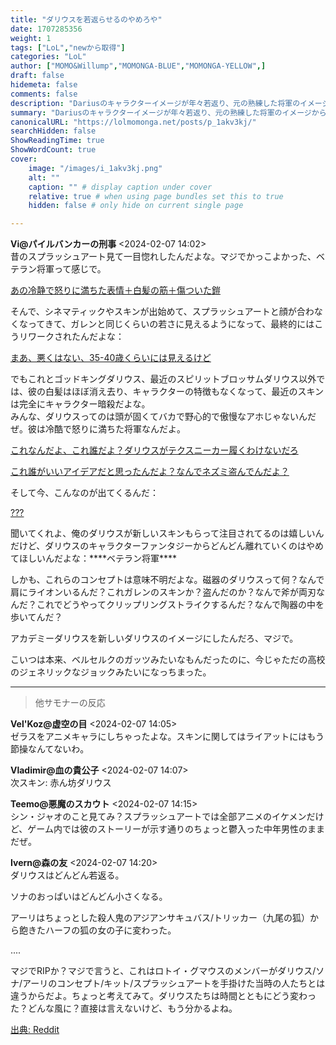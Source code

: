 ```yaml
---
title: "ダリウスを若返らせるのやめろや"
date: 1707285356
weight: 1
tags: ["LoL","newから取得"]
categories: "LoL"
author: ["MOMO&Willump","MOMONGA-BLUE","MOMONGA-YELLOW",]
draft: false
hidemeta: false 
comments: false
description: "Dariusのキャラクターイメージが年々若返り、元の熟練した将軍のイメージから離れていることに対するファンの不満。"
summary: "Dariusのキャラクターイメージが年々若返り、元の熟練した将軍のイメージから離れていることに対するファンの不満。"
canonicalURL: "https://lolmomonga.net/posts/p_1akv3kj/"
searchHidden: false
ShowReadingTime: true
ShowWordCount: true
cover:
    image: "/images/i_1akv3kj.png"
    alt: ""
    caption: "" # display caption under cover
    relative: true # when using page bundles set this to true
    hidden: false # only hide on current single page

---
```

**Vi@パイルバンカーの刑事** <2024-02-07 14:02>  
昔のスプラッシュアート見て一目惚れしたんだよな。マジでかっこよかった、ベテラン将軍って感じで。

[あの冷静で怒りに満ちた表情＋白髪の筋＋傷ついた鎧](https://preview.redd.it/lgogf6ike3hc1.png?width=1215&format=png&auto=webp&s=4da8f695145fe4a5de31bd7886f9a5b9a930d9d4)

そんで、シネマティックやスキンが出始めて、スプラッシュアートと顔が合わなくなってきて、ガレンと同じくらいの若さに見えるようになって、最終的にはこうリワークされたんだよな：

[まあ、悪くはない、35-40歳くらいには見えるけど](https://preview.redd.it/by8kun7df3hc1.png?width=1920&format=png&auto=webp&s=78fdea357eea0b7eac7da27052dc4fce6ce4a82d)

でもこれとゴッドキングダリウス、最近のスピリットブロッサムダリウス以外では、彼の白髪はほぼ消え去り、キャラクターの特徴もなくなって、最近のスキンは完全にキャラクター暗殺だよな。  
みんな、ダリウスってのは頭が固くてバカで野心的で傲慢なアホじゃないんだぜ。彼は冷酷で怒りに満ちた将軍なんだよ。

[これなんだよ、これ誰だよ？ダリウスがテクスニーカー履くわけないだろ](https://preview.redd.it/bkmhry9dg3hc1.png?width=1920&format=png&auto=webp&s=d05a83446b94669091136d8cfaa4033b81d2ec29)

[これ誰がいいアイデアだと思ったんだよ？なんでネズミ盗んでんだよ？](https://preview.redd.it/o6p3utbhg3hc1.png?width=1536&format=png&auto=webp&s=88a1a9b8ba6fcc721a3d470778ffdea4d7f69552)

そして今、こんなのが出てくるんだ：

[???](https://preview.redd.it/nf9603lwg3hc1.png?width=4096&format=png&auto=webp&s=3d363f88826c943486a0099797b5e388281fe8dc)

聞いてくれよ、俺のダリウスが新しいスキンもらって注目されてるのは嬉しいんだけど、ダリウスのキャラクターファンタジーからどんどん離れていくのはやめてほしいんだよな：\*\*\*\*ベテラン将軍\*\*\*\*

しかも、これらのコンセプトは意味不明だよな。磁器のダリウスって何？なんで肩にライオンいるんだ？これガレンのスキンか？盗んだのか？なんで斧が両刃なんだ？これでどうやってクリップリングストライクするんだ？なんで陶器の中を歩いてんだ？

アカデミーダリウスを新しいダリウスのイメージにしたんだろ、マジで。

こいつは本来、ベルセルクのガッツみたいなもんだったのに、今じゃただの高校のジェネリックなジョックみたいになっちまった。  

---

> 他サモナーの反応  

**Vel'Koz@虚空の目** <2024-02-07 14:05>  
ゼラスをアニメキャラにしちゃったよな。スキンに関してはライアットにはもう節操なんてないわ。

**Vladimir@血の貴公子** <2024-02-07 14:07>  
次スキン: 赤ん坊ダリウス

**Teemo@悪魔のスカウト** <2024-02-07 14:15>  
シン・ジャオのこと見てみ？スプラッシュアートでは全部アニメのイケメンだけど、ゲーム内では彼のストーリーが示す通りのちょっと鬱入った中年男性のままだぜ。

**Ivern@森の友** <2024-02-07 14:20>  
ダリウスはどんどん若返る。

ソナのおっぱいはどんどん小さくなる。

アーリはちょっとした殺人鬼のアジアンサキュバス/トリッカー（九尾の狐）から飽きたハーフの狐の女の子に変わった。

....

マジでRIPか？マジで言うと、これはロトイ・グマウスのメンバーがダリウス/ソナ/アーリのコンセプト/キット/スプラッシュアートを手掛けた当時の人たちとは違うからだよ。ちょっと考えてみて。ダリウスたちは時間とともにどう変わった？どんな風に？直接は言えないけど、もう分かるよね。




[出典: Reddit](https://www.reddit.com//r/leagueoflegends/comments/1akv3kj/stop_making_darius_younger/)
